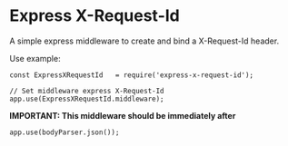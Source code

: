 # Express X-Request-Id

A simple express middleware to create and bind a X-Request-Id header.

Use example:

```
const ExpressXRequestId   = require('express-x-request-id');

// Set middleware express X-Request-Id
app.use(ExpressXRequestId.middleware);
```

**IMPORTANT: This middleware should be immediately after**

```
app.use(bodyParser.json());
```
